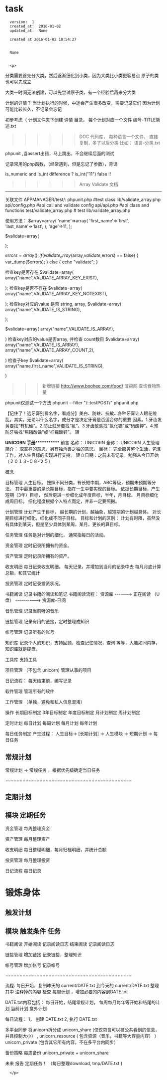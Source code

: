 
  # task

      version:  1
      created_at:  2016-01-02
      updated_at:  None

      created at 2016-01-02 10:54:27 


      None


      <p>
      


分类需要首先分大类，然后逐渐细化到小类，因为大类比小类更容易点
原子的类也可以先成立

大类一时间无法创建，可以先尝试原子类，有一个经验后再来分大类

>>>>>>
计划的详情？ 当计划执行的时候，中途会产生很多改变，需要记录它们
因为计划可能比较长久，不记录会忘记

初步考虑（ 计划文件夹下创建 详情 目录， 每个计划对应一个文件 编号-TITLE简述.txt




>>>>>>DOC
代码库， 
每种语言一个文件， 直接复制，多了以后分类
比如： 语言-分类.txt


phpunit ,当assert出错，马上跳出，不会继续后面的测试






记录常用的php函数，（经常遇到，但是忘记了参数），背诵

is_numeric and is_int difference ?
is_int("11") false !!




>>>>>>Array Validate 文档
----------------------------


关联文件
APPMANAGER/test/:
phpunit.php #test class
lib/validate_array.php
api/config.php #api call and validate config
api/api.php #api class and functions
test/validate_array.php # test lib/validate_array.php

使用方法：
$array=array(
'name'=>array(
'first_name'=>'first',
'last_name'=>'last',
),
'age'=>11,
);

$validate=array(

);

$errors=array();
if( validate_array($array,$validate,$errors) == false)
{
var_dump($errors);
}
else
{
echo "validate";
}


检查key是否存在
$validate=array(
array("name",VALIDATE_ARRAY_KEY_EXIST),

);
检查key是否不存在
$validate=array(
array("name",VALIDATE_ARRAY_KEY_NOTEXIST),

);
检查key对应的value 是否 string, array, 
$validate=array(
array("name",VALIDATE_IS_STRING),

);

$validate=array(
array("name",VALIDATE_IS_ARRAY),

)
检查key对应的value是否array, 并检查 count数目
$validate=array(
array("name",VALIDATE_IS_ARRAY),
array("name",VALIDATE_ARRAY_COUNT,2),

)
检查子key
$validate=array(
array("name.first_name",VALIDATE_IS_STRING),

)


>>>新增链接
http://www.boohee.com/food/
薄荷网
查询食物热量



phpunit仅测试一个方法 
phpunit --filter "/::testPOST/" phpunit.php 





【记住了！选牙膏别看名字，看成分】美白、防蛀、抗敏…各种牙膏让人眼花缭乱。其实，无论叫什么名字，成分才是决定牙膏是否适合你的重要
因素。1.牙齿发黄要找“有机硅”。2.防止蛀牙要找“氟”。3.牙齿敏感找“氯化锶”或“硝酸钾”。4.预防牙垢找“焦磷酸盐”或“柠檬酸锌”。 转











******************************UNICORN 手册*****************************************
前言
名称： UNICORN
全称： UNICORN 人生管理
简介： 取吉祥的意思，另有独角兽之独的意思。
目标： 完全服务整个生活，包含工作，对人生目标的实现进行支持。
建立日期：之前未有记录，勉强从今日开始（２０１３-０８-２５）


概念

目标管理 
人生目标。 按照不同分类，有长短中期，ABC等级，预期未预期等分法。
其中最重要的是长期目标，指在一生中要实现的目标。
依据长期目标，产生短期（3年）目标， 然后更进一步细化成年度目标，半年，月目标。
月目标细化成周目标。
细化程度根据个人特点而定，并非一定要照搬。

计划管理 
计划产生于目标， 越长期的计划，越抽象，越短期的计划越具体。
对长期目标进行细化，细化成不同子目标。
目标和计划的区别： 计划有时限，虽然没有具体到某天，但是至少具体到某周，某月，更长的算目标。


任务管理
任务是对计划的细化， 通常指每日的活动。 

资金管理
定时记录所拥有的资金。 

资产管理
定时记录所拥有的资产。

收支明细
每日记录收支明细。
每天记录，并增加到当月的记录中去
每月月底计算总额，和其它统计

投资管理
定时记录投资状况。

书籍阅读
记录书籍的阅读和笔记 
书籍阅读流程：
资源库 ------> 正在阅读 （U盘） ----------> 资源库-已阅

音乐管理
记录当前听的音乐

链接管理
记录有用的链接，定时整理成知识

帐号管理
记录所有的账号

知识库
记录个人的知识，支持回顾，检查记忆情况，查询 等等，大脑如同内存， 知识库就是硬盘。

工具库
支持工具

项目管理 （不包含 unicorn)
管理从事的项目

日记流程： 
每天结束前，编写记录

软件管理
管理所有的软件

工作管理 （单独，避免和私人信息混淆）



操作
长期目标制定
3年目标制定
年度目标制定
月计划制定 
周计划制定

定时计划
每日计划
每周计划 
每月计划
每年计划

每日任务制定
产生过程：
人生目标-> [长期计划] -> 人生模块 -> 短期计划 -> 每日任务



常规计划
--------------------------------------------

常规计划 -> 常规任务 ，根据优先级确定当日任务

============================================


定期计划
--------------------------------------------
模块 定期任务 
-------------------------------------------- 
资金管理 每周整理资金

资产管理 每月整理资产


收支明细 每日整理明细，每月归档明细，并统计总额


投资管理 每月整理投资


日记流程 每日记录

锻炼身体
============================================


触发计划
--------------------------------------------
模块 触发条件 任务 
--------------------------------------------
书籍阅读 开始阅读 记录阅读日志
结束阅读 记录阅读日志

链接管理
增加链接 记录链接，整理知识

帐号管理
增加帐号 记录帐号


============================================



流程:
每日开始，复制昨天的 current/DATE.txt 到今天的 current/DATE.txt
整理其中 注释掉的内容
检查 每周计划 ，增加必要的内容到DATE.txt

DATE.txt内容包括：
每日开始，结尾常规计划，
每周每月每年等开始和结尾的计划
当前计划
意外计划


每日流程：
1， 创建 DATE.txt
2, 执行 DATE.txt


多平台同步
将unicorn拆分成 
unicorn_share (仅仅包含可以被公共看到的信息，并且控制大小） ,
unicorn_resource ( 包含资源（音乐，书籍等大容量内容） ）
unicorn_private (包含其它所有内容，不在多平台内同步）

备份策略
每周备份 unicorn_private + unicorn_share


未来
报告 
定期任务！ （每日整理download, tmp/DATE.txt )







      </p>

  